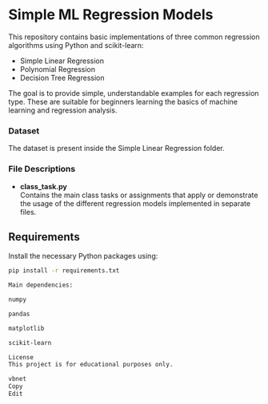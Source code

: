 # Simple ML Regression Models

This repository contains basic implementations of three common regression algorithms using Python and scikit-learn:

- Simple Linear Regression
- Polynomial Regression
- Decision Tree Regression

The goal is to provide simple, understandable examples for each regression type. These are suitable for beginners learning the basics of machine learning and regression analysis.

### Dataset 
The dataset is present inside the Simple Linear Regression folder.

### File Descriptions

- **class_task.py**  
  Contains the main class tasks or assignments that apply or demonstrate the usage of the different regression models implemented in separate files.

## Requirements

Install the necessary Python packages using:

```bash
pip install -r requirements.txt

Main dependencies:

numpy

pandas

matplotlib

scikit-learn

License
This project is for educational purposes only.

vbnet
Copy
Edit

